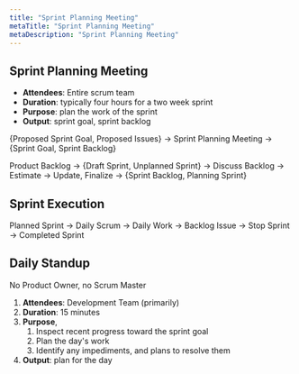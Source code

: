 ```yaml
---
title: "Sprint Planning Meeting"
metaTitle: "Sprint Planning Meeting"
metaDescription: "Sprint Planning Meeting"
---
```


## Sprint Planning Meeting

- **Attendees**: Entire scrum team
- **Duration**: typically four hours for a two week sprint
- **Purpose**: plan the work of the sprint
- **Output**: sprint goal, sprint backlog

{Proposed Sprint Goal, Proposed Issues} -> Sprint Planning Meeting -> {Sprint Goal, Sprint Backlog}

Product Backlog -> {Draft Sprint, Unplanned Sprint} -> Discuss Backlog -> Estimate -> Update, Finalize -> {Sprint Backlog, Planning Sprint}

## Sprint Execution

Planned Sprint -> Daily Scrum -> Daily Work -> Backlog Issue -> Stop Sprint -> Completed Sprint

## Daily Standup

No Product Owner, no Scrum Master

1. **Attendees**: Development Team (primarily)
2. **Duration**: 15 minutes
3. **Purpose**,
   1. Inspect recent progress toward the sprint goal
   2. Plan the day's work
   3. Identify any impediments, and plans to resolve them
4. **Output**: plan for the day
